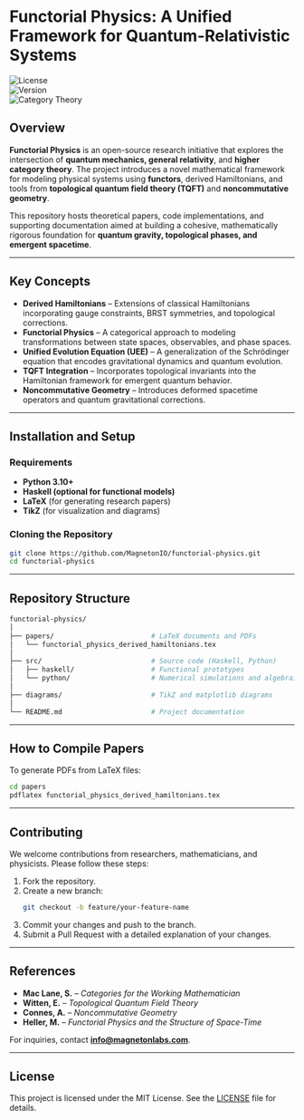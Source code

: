 
# Functorial Physics: A Unified Framework for Quantum-Relativistic Systems  

![License](https://img.shields.io/badge/license-MIT-blue)  
![Version](https://img.shields.io/badge/version-1.0.0-brightgreen)  
![Category Theory](https://img.shields.io/badge/category-theory-orange)  

## Overview  

**Functorial Physics** is an open-source research initiative that explores the intersection of **quantum mechanics, general relativity**, and **higher category theory**. The project introduces a novel mathematical framework for modeling physical systems using **functors**, derived Hamiltonians, and tools from **topological quantum field theory (TQFT)** and **noncommutative geometry**.  

This repository hosts theoretical papers, code implementations, and supporting documentation aimed at building a cohesive, mathematically rigorous foundation for **quantum gravity, topological phases, and emergent spacetime**.  

---

## Key Concepts  

- **Derived Hamiltonians** – Extensions of classical Hamiltonians incorporating gauge constraints, BRST symmetries, and topological corrections.  
- **Functorial Physics** – A categorical approach to modeling transformations between state spaces, observables, and phase spaces.  
- **Unified Evolution Equation (UEE)** – A generalization of the Schrödinger equation that encodes gravitational dynamics and quantum evolution.  
- **TQFT Integration** – Incorporates topological invariants into the Hamiltonian framework for emergent quantum behavior.  
- **Noncommutative Geometry** – Introduces deformed spacetime operators and quantum gravitational corrections.  

---

## Installation and Setup  

### Requirements  

- **Python 3.10+**  
- **Haskell (optional for functional models)**  
- **LaTeX** (for generating research papers)  
- **TikZ** (for visualization and diagrams)  

### Cloning the Repository  

```bash
git clone https://github.com/MagnetonIO/functorial-physics.git
cd functorial-physics
```  

---

## Repository Structure  

```bash
functorial-physics/  
│  
├── papers/                        # LaTeX documents and PDFs  
│   └── functorial_physics_derived_hamiltonians.tex  
│  
├── src/                           # Source code (Haskell, Python)  
│   ├── haskell/                   # Functional prototypes  
│   └── python/                    # Numerical simulations and algebraic tools  
│  
├── diagrams/                      # TikZ and matplotlib diagrams  
│  
└── README.md                      # Project documentation  
```  

---

## How to Compile Papers  

To generate PDFs from LaTeX files:  

```bash
cd papers
pdflatex functorial_physics_derived_hamiltonians.tex
```  

---

## Contributing  

We welcome contributions from researchers, mathematicians, and physicists. Please follow these steps:  

1. Fork the repository.  
2. Create a new branch:  
   ```bash
   git checkout -b feature/your-feature-name
   ```  
3. Commit your changes and push to the branch.  
4. Submit a Pull Request with a detailed explanation of your changes.  

---

## References  

- **Mac Lane, S.** – *Categories for the Working Mathematician*  
- **Witten, E.** – *Topological Quantum Field Theory*  
- **Connes, A.** – *Noncommutative Geometry*  
- **Heller, M.** – *Functorial Physics and the Structure of Space-Time*  

For inquiries, contact **info@magnetonlabs.com**.  

---

## License  

This project is licensed under the MIT License. See the [LICENSE](LICENSE) file for details.  

